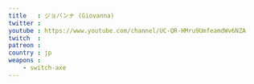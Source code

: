 ```yaml
---
title   : ジョバンナ (Giovanna)
twitter : 
youtube : https://www.youtube.com/channel/UC-QR-HMru9UmfeamdWv6NZA
twitch  : 
patreon : 
country : jp
weapons :
    - switch-axe
---
```


